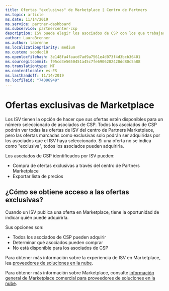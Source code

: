 ```yaml
---
title: Ofertas "exclusivas" de Marketplace | Centro de Partners
ms.topic: article
ms.date: 11/14/2019
ms.service: partner-dashboard
ms.subservice: partnercenter-csp
description: ISV puede elegir los asociados de CSP con los que trabajar haciendo que sus ofertas sean exclusivas.
author: LauraBrenner
ms.author: labrenne
ms.localizationpriority: medium
ms.custom: seodec18
ms.openlocfilehash: 3e148fa4faacd7ad9a7561e4d073f4d3bcb36401
ms.sourcegitcommit: f95cd3e5650451a45c7fe6906202420dd80c5a88
ms.translationtype: MT
ms.contentlocale: es-ES
ms.lasthandoff: 11/14/2019
ms.locfileid: "74096949"
---
```

# <a name="marketplace-exclusive-offers"></a>Ofertas exclusivas de Marketplace

Los ISV tienen la opción de hacer que sus ofertas estén disponibles para un número seleccionado de asociados de CSP. Todos los asociados de CSP podrán ver todas las ofertas de ISV del centro de Partners Marketplace, pero las ofertas marcadas como exclusivas solo podrán ser adquiridas por los asociados que el ISV haya seleccionado. Si una oferta no se indica como "exclusiva", todos los asociados pueden adquirirla.

Los asociados de CSP identificados por ISV pueden:

- Compra de ofertas exclusivas a través del centro de Partners Marketplace
- Exportar lista de precios

## <a name="how-do-you-gain-access-to-exclusive-offers"></a>¿Cómo se obtiene acceso a las ofertas exclusivas?

Cuando un ISV publica una oferta en Marketplace, tiene la oportunidad de indicar quién puede adquirirla. 

Sus opciones son:

- Todos los asociados de CSP pueden adquirir
- Determinar qué asociados pueden comprar
- No está disponible para los asociados de CSP

Para obtener más información sobre la experiencia de ISV en Marketplace, lea [proveedores de soluciones en la nube](https://docs.microsoft.com/en-us/azure/marketplace/cloud-solution-providers).

Para obtener más información sobre Marketplace, consulte [información general de Marketplace comercial para proveedores de soluciones en la nube](https://docs.microsoft.partner-center/commercial-marketplace-overview.md).
